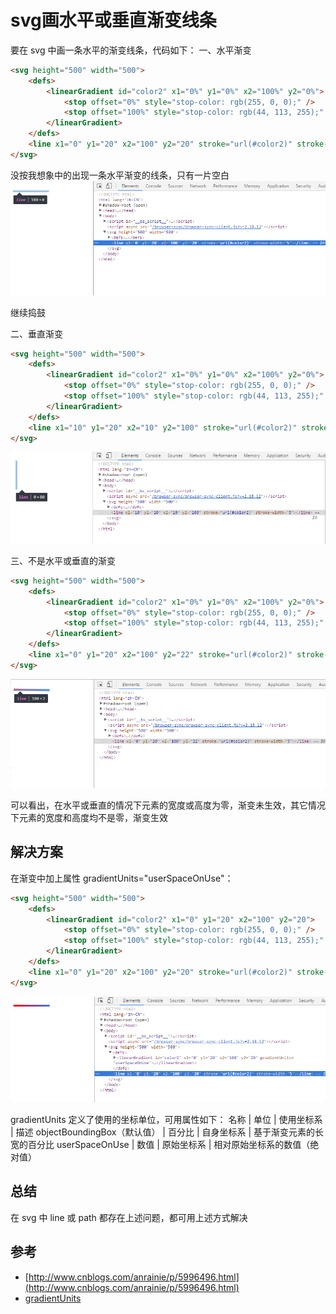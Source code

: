 # svg画水平或垂直渐变线条

要在 svg 中画一条水平的渐变线条，代码如下：
一、水平渐变
```html
<svg height="500" width="500">
    <defs>
        <linearGradient id="color2" x1="0%" y1="0%" x2="100%" y2="0%">
            <stop offset="0%" style="stop-color: rgb(255, 0, 0);" />
            <stop offset="100%" style="stop-color: rgb(44, 113, 255);" />
        </linearGradient>
    </defs>
    <line x1="0" y1="20" x2="100" y2="20" stroke="url(#color2)" stroke-width="5" />
</svg>
```

没按我想象中的出现一条水平渐变的线条，只有一片空白
![Alt text](./img/line1.png "水平渐变线")

继续捣鼓

二、垂直渐变
```html
<svg height="500" width="500">
    <defs>
        <linearGradient id="color2" x1="0%" y1="0%" x2="100%" y2="0%">
            <stop offset="0%" style="stop-color: rgb(255, 0, 0);" />
            <stop offset="100%" style="stop-color: rgb(44, 113, 255);" />
        </linearGradient>
    </defs>
    <line x1="10" y1="20" x2="10" y2="100" stroke="url(#color2)" stroke-width="5" />
</svg>
```
![Alt text](./img/line3.png "垂直渐变线")

三、不是水平或垂直的渐变
```html
<svg height="500" width="500">
    <defs>
        <linearGradient id="color2" x1="0%" y1="0%" x2="100%" y2="0%">
            <stop offset="0%" style="stop-color: rgb(255, 0, 0);" />
            <stop offset="100%" style="stop-color: rgb(44, 113, 255);" />
        </linearGradient>
    </defs>
    <line x1="0" y1="20" x2="100" y2="22" stroke="url(#color2)" stroke-width="5" />
</svg>
```
![Alt text](./img/line2.png "不是水平或垂直的渐变线")

可以看出，在水平或垂直的情况下元素的宽度或高度为零，渐变未生效，其它情况下元素的宽度和高度均不是零，渐变生效

## 解决方案
在渐变中加上属性 gradientUnits="userSpaceOnUse"：
```html
<svg height="500" width="500">
    <defs>
        <linearGradient id="color2" x1="0" y1="20" x2="100" y2="20">
            <stop offset="0%" style="stop-color: rgb(255, 0, 0);" />
            <stop offset="100%" style="stop-color: rgb(44, 113, 255);" />
        </linearGradient>
    </defs>
    <line x1="0" y1="20" x2="100" y2="20" stroke="url(#color2)" stroke-width="5" />
</svg>
```
![Alt text](./img/line4.png "userSpaceOnUse")

gradientUnits 定义了使用的坐标单位，可用属性如下：
 名称                          | 单位    | 使用坐标系     | 描述
 objectBoundingBox（默认值）    | 百分比  | 自身坐标系     | 基于渐变元素的长宽的百分比
 userSpaceOnUse                | 数值    | 原始坐标系     | 相对原始坐标系的数值（绝对值）

## 总结
在 svg 中 line 或 path 都存在上述问题，都可用上述方式解决

## 参考
- [http://www.cnblogs.com/anrainie/p/5996496.html](http://www.cnblogs.com/anrainie/p/5996496.html)
- [gradientUnits](https://developer.mozilla.org/en-US/docs/Web/SVG/Attribute/gradientUnits)